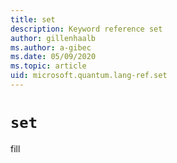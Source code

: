 ```yaml
---
title: set
description: Keyword reference set
author: gillenhaalb
ms.author: a-gibec
ms.date: 05/09/2020
ms.topic: article
uid: microsoft.quantum.lang-ref.set
---
```


# `set`

fill